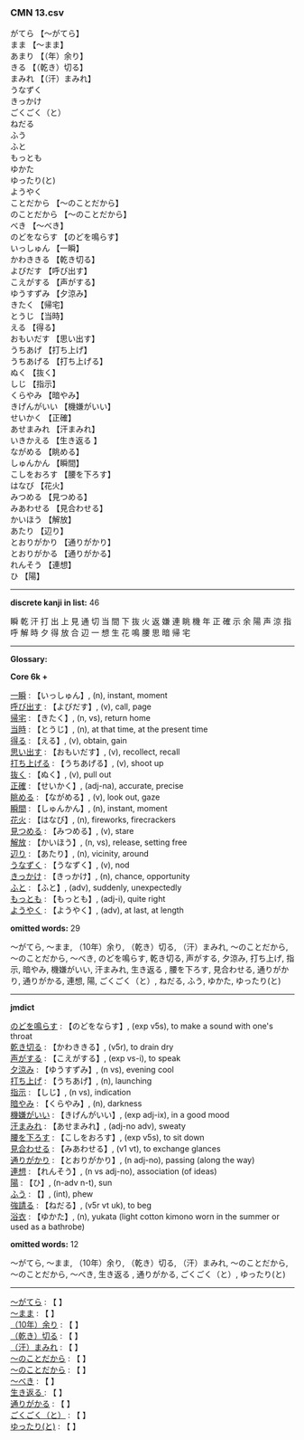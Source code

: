 ### CMN 13.csv  
  

がてら 【〜がてら】   
まま 【〜まま】   
あまり 【（年）余り】   
きる 【（乾き）切る】   
まみれ 【（汗）まみれ】   
うなずく    
きっかけ    
ごくごく（と）    
ねだる    
ふう    
ふと    
もっとも    
ゆかた    
ゆったり(と)    
ようやく    
ことだから 【～のことだから】   
のことだから 【～のことだから】   
べき 【～べき】   
のどをならす 【のどを鳴らす】   
いっしゅん 【一瞬】   
かわききる 【乾き切る】   
よびだす 【呼び出す】   
こえがする 【声がする】   
ゆうすずみ 【夕涼み】   
きたく 【帰宅】   
とうじ 【当時】   
える 【得る】   
おもいだす 【思い出す】   
うちあげ 【打ち上げ】   
うちあげる 【打ち上げる】   
ぬく 【抜く】   
しじ 【指示】   
くらやみ 【暗やみ】   
きげんがいい 【機嫌がいい】   
せいかく 【正確】   
あせまみれ 【汗まみれ】   
いきかえる 【生き返る 】   
ながめる 【眺める】   
しゅんかん 【瞬間】   
こしをおろす 【腰を下ろす】   
はなび 【花火】   
みつめる 【見つめる】   
みあわせる 【見合わせる】   
かいほう 【解放】   
あたり 【辺り】   
とおりがかり 【通りがかり】   
とおりがかる 【通りがかる】   
れんそう 【連想】   
ひ 【陽】  


----------------

__discrete kanji in list:__ 46 

瞬 乾 汗 打 出 上 見 通 切 当 間 下 抜 火 返 嫌 連 眺 機 年 正 確 示 余 陽 声 涼 指 呼 解 時 夕 得 放 合 辺 一 想 生 花 鳴 腰 思 暗 帰 宅

----------------
  
__Glossary:__  


__Core 6k +__  


[一瞬](https://ejje.weblio.jp/content/%E4%B8%80%E7%9E%AC) : 【いっしゅん】, (n), instant, moment  
[呼び出す](https://ejje.weblio.jp/content/%E5%91%BC%E3%81%B3%E5%87%BA%E3%81%99) : 【よびだす】, (v), call, page  
[帰宅](https://ejje.weblio.jp/content/%E5%B8%B0%E5%AE%85) : 【きたく】, (n, vs), return home  
[当時](https://ejje.weblio.jp/content/%E5%BD%93%E6%99%82) : 【とうじ】, (n), at that time, at the present time  
[得る](https://ejje.weblio.jp/content/%E5%BE%97%E3%82%8B) : 【える】, (v), obtain, gain  
[思い出す](https://ejje.weblio.jp/content/%E6%80%9D%E3%81%84%E5%87%BA%E3%81%99) : 【おもいだす】, (v), recollect, recall  
[打ち上げる](https://ejje.weblio.jp/content/%E6%89%93%E3%81%A1%E4%B8%8A%E3%81%92%E3%82%8B) : 【うちあげる】, (v), shoot up  
[抜く](https://ejje.weblio.jp/content/%E6%8A%9C%E3%81%8F) : 【ぬく】, (v), pull out  
[正確](https://ejje.weblio.jp/content/%E6%AD%A3%E7%A2%BA) : 【せいかく】, (adj-na), accurate, precise  
[眺める](https://ejje.weblio.jp/content/%E7%9C%BA%E3%82%81%E3%82%8B) : 【ながめる】, (v), look out, gaze  
[瞬間](https://ejje.weblio.jp/content/%E7%9E%AC%E9%96%93) : 【しゅんかん】, (n), instant, moment  
[花火](https://ejje.weblio.jp/content/%E8%8A%B1%E7%81%AB) : 【はなび】, (n), fireworks, firecrackers  
[見つめる](https://ejje.weblio.jp/content/%E8%A6%8B%E3%81%A4%E3%82%81%E3%82%8B) : 【みつめる】, (v), stare  
[解放](https://ejje.weblio.jp/content/%E8%A7%A3%E6%94%BE) : 【かいほう】, (n, vs), release, setting free  
[辺り](https://ejje.weblio.jp/content/%E8%BE%BA%E3%82%8A) : 【あたり】, (n), vicinity, around  
[うなずく](https://ejje.weblio.jp/content/%E3%81%86%E3%81%AA%E3%81%9A%E3%81%8F) : 【うなずく】, (v), nod  
[きっかけ](https://ejje.weblio.jp/content/%E3%81%8D%E3%81%A3%E3%81%8B%E3%81%91) : 【きっかけ】, (n), chance, opportunity  
[ふと](https://ejje.weblio.jp/content/%E3%81%B5%E3%81%A8) : 【ふと】, (adv), suddenly, unexpectedly  
[もっとも](https://ejje.weblio.jp/content/%E3%82%82%E3%81%A3%E3%81%A8%E3%82%82) : 【もっとも】, (adj-i), quite right  
[ようやく](https://ejje.weblio.jp/content/%E3%82%88%E3%81%86%E3%82%84%E3%81%8F) : 【ようやく】, (adv), at last, at length  
 

__omitted words:__ 29  

〜がてら, 〜まま, （10年）余り, （乾き）切る, （汗）まみれ, ～のことだから, ～のことだから, ～べき, のどを鳴らす, 乾き切る, 声がする, 夕涼み, 打ち上げ, 指示, 暗やみ, 機嫌がいい, 汗まみれ, 生き返る , 腰を下ろす, 見合わせる, 通りがかり, 通りがかる, 連想, 陽, ごくごく（と）, ねだる, ふう, ゆかた, ゆったり(と) 


----------------

__jmdict__  


[のどを鳴らす](https://ejje.weblio.jp/content/%E3%81%AE%E3%81%A9%E3%82%92%E9%B3%B4%E3%82%89%E3%81%99) : 【のどをならす】, (exp v5s), to make a sound with one's throat  
[乾き切る](https://ejje.weblio.jp/content/%E4%B9%BE%E3%81%8D%E5%88%87%E3%82%8B) : 【かわききる】, (v5r), to drain dry  
[声がする](https://ejje.weblio.jp/content/%E5%A3%B0%E3%81%8C%E3%81%99%E3%82%8B) : 【こえがする】, (exp vs-i), to speak  
[夕涼み](https://ejje.weblio.jp/content/%E5%A4%95%E6%B6%BC%E3%81%BF) : 【ゆうすずみ】, (n vs), evening cool  
[打ち上げ](https://ejje.weblio.jp/content/%E6%89%93%E3%81%A1%E4%B8%8A%E3%81%92) : 【うちあげ】, (n), launching  
[指示](https://ejje.weblio.jp/content/%E6%8C%87%E7%A4%BA) : 【しじ】, (n vs), indication  
[暗やみ](https://ejje.weblio.jp/content/%E6%9A%97%E3%82%84%E3%81%BF) : 【くらやみ】, (n), darkness  
[機嫌がいい](https://ejje.weblio.jp/content/%E6%A9%9F%E5%AB%8C%E3%81%8C%E3%81%84%E3%81%84) : 【きげんがいい】, (exp adj-ix), in a good mood  
[汗まみれ](https://ejje.weblio.jp/content/%E6%B1%97%E3%81%BE%E3%81%BF%E3%82%8C) : 【あせまみれ】, (adj-no adv), sweaty  
[腰を下ろす](https://ejje.weblio.jp/content/%E8%85%B0%E3%82%92%E4%B8%8B%E3%82%8D%E3%81%99) : 【こしをおろす】, (exp v5s), to sit down  
[見合わせる](https://ejje.weblio.jp/content/%E8%A6%8B%E5%90%88%E3%82%8F%E3%81%9B%E3%82%8B) : 【みあわせる】, (v1 vt), to exchange glances  
[通りがかり](https://ejje.weblio.jp/content/%E9%80%9A%E3%82%8A%E3%81%8C%E3%81%8B%E3%82%8A) : 【とおりがかり】, (n adj-no), passing (along the way)  
[連想](https://ejje.weblio.jp/content/%E9%80%A3%E6%83%B3) : 【れんそう】, (n vs adj-no), association (of ideas)  
[陽](https://ejje.weblio.jp/content/%E9%99%BD) : 【ひ】, (n-adv n-t), sun  
[ふう](https://ejje.weblio.jp/content/%E3%81%B5%E3%81%86) : 【】, (int), phew  
[強請る](https://ejje.weblio.jp/content/%E5%BC%B7%E8%AB%8B%E3%82%8B) : 【ねだる】, (v5r vt uk), to beg  
[浴衣](https://ejje.weblio.jp/content/%E6%B5%B4%E8%A1%A3) : 【ゆかた】, (n), yukata (light cotton kimono worn in the summer or used as a bathrobe)  
 

__omitted words:__  12  

〜がてら, 〜まま, （10年）余り, （乾き）切る, （汗）まみれ, ～のことだから, ～のことだから, ～べき, 生き返る , 通りがかる, ごくごく（と）, ゆったり(と)  


----------------

[〜がてら](https://ejje.weblio.jp/content/%E3%80%9C%E3%81%8C%E3%81%A6%E3%82%89) : 【 】   
[〜まま](https://ejje.weblio.jp/content/%E3%80%9C%E3%81%BE%E3%81%BE) : 【 】   
[（10年）余り](https://ejje.weblio.jp/content/%EF%BC%8810%E5%B9%B4%EF%BC%89%E4%BD%99%E3%82%8A) : 【 】   
[（乾き）切る](https://ejje.weblio.jp/content/%EF%BC%88%E4%B9%BE%E3%81%8D%EF%BC%89%E5%88%87%E3%82%8B) : 【 】   
[（汗）まみれ](https://ejje.weblio.jp/content/%EF%BC%88%E6%B1%97%EF%BC%89%E3%81%BE%E3%81%BF%E3%82%8C) : 【 】   
[～のことだから](https://ejje.weblio.jp/content/%EF%BD%9E%E3%81%AE%E3%81%93%E3%81%A8%E3%81%A0%E3%81%8B%E3%82%89) : 【 】   
[～のことだから](https://ejje.weblio.jp/content/%EF%BD%9E%E3%81%AE%E3%81%93%E3%81%A8%E3%81%A0%E3%81%8B%E3%82%89) : 【 】   
[～べき](https://ejje.weblio.jp/content/%EF%BD%9E%E3%81%B9%E3%81%8D) : 【 】   
[生き返る ](https://ejje.weblio.jp/content/%E7%94%9F%E3%81%8D%E8%BF%94%E3%82%8B%20) : 【 】   
[通りがかる](https://ejje.weblio.jp/content/%E9%80%9A%E3%82%8A%E3%81%8C%E3%81%8B%E3%82%8B) : 【 】   
[ごくごく（と）](https://ejje.weblio.jp/content/%E3%81%94%E3%81%8F%E3%81%94%E3%81%8F%EF%BC%88%E3%81%A8%EF%BC%89) : 【 】   
[ゆったり(と)](https://ejje.weblio.jp/content/%E3%82%86%E3%81%A3%E3%81%9F%E3%82%8A%28%E3%81%A8%29) : 【 】   
  

